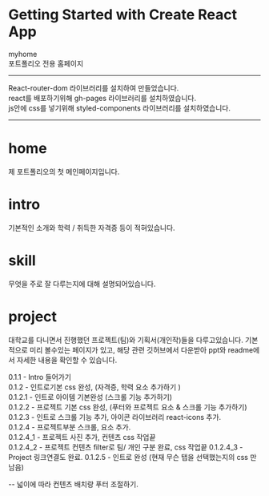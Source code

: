 # Getting Started with Create React App

myhome  
포트폴리오 전용 홈페이지

---

React-router-dom 라이브러리를 설치하여 만들었습니다.  
react를 배포하기위해 gh-pages 라이브러리를 설치하였습니다.  
js안에 css를 넣기위해 styled-components 라이브러리를 설치하였습니다.

---

# home

제 포트폴리오의 첫 메인페이지입니다.

# intro

기본적인 소개와 학력 / 취득한 자격증 등이 적혀있습니다.

# skill

무엇을 주로 잘 다루는지에 대해 설명되어있습니다.

# project

대학교를 다니면서 진행했던 프로젝트(팀)와 기획서(개인작)들을 다루고있습니다.
기본적으로 미리 볼수있는 페이지가 있고, 해당 관련 깃허브에서 다운받아 ppt와 readme에서 자세한 내용을 확인할 수 있습니다.

0.1.1 - Intro 들어가기  
0.1.2 - 인트로기본 css 완성, (자격증, 학력 요소 추가하기 )  
0.1.2.1 - 인트로 아이템 기본완성 (스크롤 기능 추가하기)  
0.1.2.2 - 프로젝트 기본 css 완성, (푸터와 프로젝트 요소 & 스크롤 기능 추가하기)  
0.1.2.3 - 인트로 스크롤 기능 추가, 아이콘 라이브러리 react-icons 추가.  
0.1.2.4 - 프로젝트부분 스크롤, 요소 추가.  
0.1.2.4_1 - 프로젝트 사진 추가, 컨텐츠 css 작업끝  
0.1.2.4_2 - 프로젝트 컨텐츠 filter로 팀/ 개인 구분 완료, css 작업끝
0.1.2.4_3 - Project 링크연결도 완료.
0.1.2.5 - 인트로 완성 (현재 무슨 탭을 선택했는지의 css 만 남음)

-- 넓이에 따라 컨텐츠 배치랑 푸터 조절하기.
